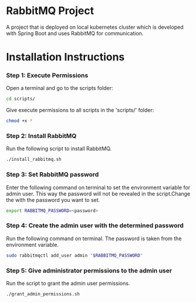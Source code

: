 # RabbitMQ Project
A project that is deployed on local kubernetes cluster which is developed with Spring Boot and uses RabbitMQ for communication.

# Installation Instructions
### Step 1: Execute Permissions
Open a terminal and go to the scripts folder:
```sh
cd scripts/
```
Give execute permissions to all scripts in the 'scripts/' folder:

```sh
chmod +x *
```

### Step 2: Install RabbitMQ
Run the following script to install RabbitMQ.
```bash
./install_rabbitmq.sh
```

### Step 3: Set RabbitMQ password
Enter the following command on terminal to set the environment variable for admin user. This way the password will not be revealed in the script.Change the <password> with the password you want to set.

```bash
export RABBITMQ_PASSWORD=<password>
```

### Step 4: Create the admin user with the determined password
Run the following command on terminal. The password is taken from the environment variable.

```bash
sudo rabbitmqctl add_user admin "$RABBITMQ_PASSWORD"
```

### Step 5: Give administrator permissions to the admin user
Run the script to grant the admin user permissions.
```bash
./grant_admin_permissions.sh
```
